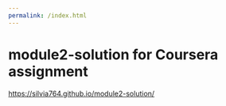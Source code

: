 ```yaml
---
permalink: /index.html
---
```

# module2-solution for Coursera assignment
https://silvia764.github.io/module2-solution/
